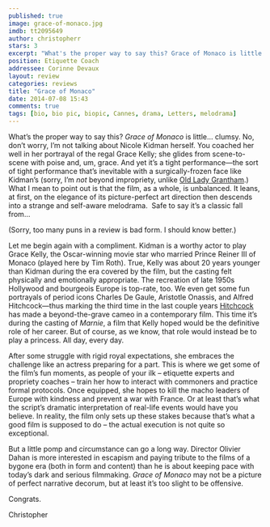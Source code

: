 ```yaml
---
published: true
image: grace-of-monaco.jpg
imdb: tt2095649
author: christopherr 
stars: 3
excerpt: "What's the proper way to say this? Grace of Monaco is little... clumsy."
position: Etiquette Coach
addressee: Corinne Devaux
layout: review
categories: reviews
title: "Grace of Monaco"
date: 2014-07-08 15:43
comments: true
tags: [bio, bio pic, biopic, Cannes, drama, Letters, melodrama]
---
```

<p>What&rsquo;s the proper way to say this? <em>Grace of Monaco</em> is little&hellip; clumsy. No, don&rsquo;t worry, I&rsquo;m not talking about Nicole Kidman herself. You coached her well in her portrayal of the regal Grace Kelly; she glides from scene-to-scene with poise and, um, grace. And yet it&rsquo;s a tight performance&mdash;the sort of tight performance that&rsquo;s inevitable with a surgically-frozen face like Kidman&rsquo;s (sorry, I&rsquo;m <em>not </em>beyond impropriety, unlike <a href="http://downtonabbey.wikia.com/wiki/Violet_Crawley">Old Lady Grantham</a>.) What I mean to point out is that the film, as a whole, is unbalanced. It leans, at first, on the elegance of its picture-perfect art direction then descends into a strange and self-aware melodrama.&nbsp; Safe to say it&rsquo;s a classic fall from&hellip;</p>
<p>(Sorry, too many puns in a review is bad form. I should know better.)</p>
<p>Let me begin again with a compliment. Kidman is a worthy actor to play Grace Kelly, the Oscar-winning movie star who married Prince Reiner III of Monaco (played here by Tim Roth). True, Kelly was about 20 years younger than Kidman during the era covered by the film, but the casting felt physically and emotionally appropriate. The recreation of late 1950s Hollywood and bourgeois Europe is top-rate, too. We even get some fun portrayals of period icons Charles De Gaule, Aristotle Onassis, and Alfred Hitchcock&mdash;thus marking the third time in the last couple years <a href="/letters/2012/12/18/hitchcock.html">Hitchcock</a> has made a beyond-the-grave cameo in a contemporary film. This time it&rsquo;s during the casting of <em>Marnie</em>, a film that Kelly hoped would be the definitive role of her career. But of course, as we know, that role would instead be to play a princess. All day, every day.</p>
<p>After some struggle with rigid royal expectations, she embraces the challenge like an actress preparing for a part. This is where we get some of the film&rsquo;s fun moments, as people of your ilk &ndash; etiquette experts and propriety coaches &ndash; train her how to interact with commoners and practice formal protocols. Once equipped, she hopes to kill the macho leaders of Europe with kindness and prevent a war with France. Or at least that&rsquo;s what the script&rsquo;s dramatic interpretation of real-life events would have you believe. In reality, the film only sets up these stakes because that&rsquo;s what a good film is supposed to do &ndash; the actual execution is not quite so exceptional.&nbsp;</p>
<p>But a little pomp and circumstance can go a long way. Director Olivier Dahan is more interested in escapism and paying tribute to the films of a bygone era (both in form and content) than he is about keeping pace with today&rsquo;s dark and serious filmmaking. <em>Grace of Monaco </em>may not be a picture of perfect narrative decorum, but at least it&rsquo;s too slight to be offensive.</p>
<p>Congrats.</p>
<p>Christopher</p>